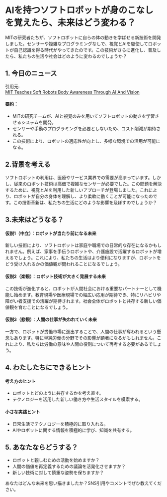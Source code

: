 # AIを持つソフトロボットが身のこなしを覚えたら、未来はどう変わる？

MITの研究者たちが、ソフトロボットに自らの体の動きを学ばせる新技術を開発しました。センサーや複雑なプログラミングなしで、視覚とAIを駆使してロボットが自己認識を得る時代がやってきたのです。この技術がさらに進化し、普及したら、私たちの生活や社会はどのように変わるのでしょうか？

## 1. 今日のニュース
引用元:  
[MIT Teaches Soft Robots Body Awareness Through AI And Vision](https://www.forbes.com/sites/jenniferkitepowell/2025/07/07/mit-teaches-soft-robots-body-awareness-through-ai-and-vision/)

#### 要約：
- MITの研究チームが、AIと視覚のみを用いてソフトロボットの動きを学習させるシステムを開発。
- センサーや手動のプログラミングを必要としないため、コスト削減が期待される。
- この技術により、ロボットの適応性が向上し、多様な環境での活用が可能になる。

## 2.背景を考える

ソフトロボットの利用は、医療やサービス業界での需要が高まっています。しかし、従来のロボット技術は高価で複雑なセンサーが必要でした。この問題を解決するために、視覚とAIを利用した新しいアプローチが登場しました。これにより、ロボットが自分の身体を理解し、より柔軟に動くことが可能になったのです。この技術革新は、私たちの生活にどのような影響を及ぼすのでしょうか？

## 3.未来はどうなる？

#### 仮説1（中立）：ロボットが当たり前になる未来  
新しい技術により、ソフトロボットは家庭や職場での日常的な存在になるかもしれません。例えば、家事を手伝うロボットや、介護施設で活躍するロボットが増えるでしょう。これにより、私たちの生活はより便利になりますが、ロボットをどう受け入れるかの価値観が問われることになるでしょう。

#### 仮説2（楽観）：ロボット技術が大きく発展する未来  
この技術が進化すると、ロボットが人間社会における重要なパートナーとして機能し始めます。教育現場や医療現場での幅広い応用が期待でき、特にリハビリや障がい者支援での活躍が期待されます。社会全体がロボットと共存する新しい価値観を育むことになるでしょう。

#### 仮説3（悲観）：人間の仕事が失われていく未来  
一方で、ロボットが労働市場に進出することで、人間の仕事が奪われるという懸念もあります。特に単純労働の分野でその影響が顕著になるかもしれません。これにより、私たちは労働の意味や人間の役割について再考する必要があるでしょう。

## 4. わたしたちにできるヒント

#### 考え方のヒント
- ロボットとどのように共存するかを考え直す。
- テクノロジーを活用した新しい働き方や生活スタイルを模索する。

#### 小さな実践ヒント
- 日常生活でテクノロジーを積極的に取り入れる。
- AIやロボットに関する情報を積極的に学び、知識を共有する。

## 5. あなたならどうする？
- ロボットと親しむための活動を始めますか？
- 人間の価値を再定義するための議論を活発化させますか？
- 新しい技術に対して慎重な姿勢を保ちますか？

あなたはどんな未来を思い描きましたか？SNS引用やコメントでぜひ教えてください。